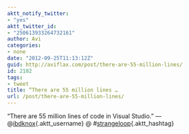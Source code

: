 ```yaml
---
aktt_notify_twitter:
- "yes"
aktt_twitter_id:
- "250613933264732161"
author: Avi
categories:
- none
date: "2012-09-25T11:13:12Z"
guid: http://aviflax.com/post/there-are-55-million-lines/
id: 2102
tags:
- tweet
title: “There are 55 million lines …
url: /post/there-are-55-million-lines/
---
```

“There are 55 million lines of code in Visual Studio.” — @[ibdknox](http://twitter.com/ibdknox){.aktt_username} @ #[strangeloop](http://search.twitter.com/search?q=%23strangeloop){.aktt_hashtag}